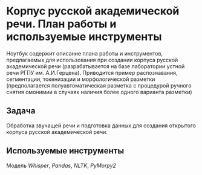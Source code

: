 # Корпус русской академической речи. План работы и используемые инструменты

Ноутбук содержит описание плана работы и инструментов, предлагаемых для использования при создании корпуса русской академической речи (разрабатывается на базе лаборатории устной речи РГПУ им. А.И.Герцена). Приводится пример распознавания, сегментации, токенизации и морфологической разметки (предполагается полуавтоматическая разметка с процедурой ручного снятия омонимии в случаях наличия более одного варианта разметки)

## Задача
Обработка звучащей речи и подготовка данных для создания открытого корпуса русской академической речи.

## Используемые инструменты
Модель *Whisper*, *Pandas*, *NLTK*, *PyMorpy2*

